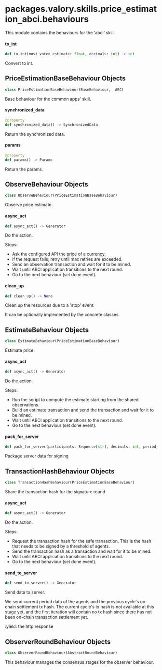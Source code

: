 <a id="packages.valory.skills.price_estimation_abci.behaviours"></a>

# packages.valory.skills.price`_`estimation`_`abci.behaviours

This module contains the behaviours for the 'abci' skill.

<a id="packages.valory.skills.price_estimation_abci.behaviours.to_int"></a>

#### to`_`int

```python
def to_int(most_voted_estimate: float, decimals: int) -> int
```

Convert to int.

<a id="packages.valory.skills.price_estimation_abci.behaviours.PriceEstimationBaseBehaviour"></a>

## PriceEstimationBaseBehaviour Objects

```python
class PriceEstimationBaseBehaviour(BaseBehaviour,  ABC)
```

Base behaviour for the common apps' skill.

<a id="packages.valory.skills.price_estimation_abci.behaviours.PriceEstimationBaseBehaviour.synchronized_data"></a>

#### synchronized`_`data

```python
@property
def synchronized_data() -> SynchronizedData
```

Return the synchronized data.

<a id="packages.valory.skills.price_estimation_abci.behaviours.PriceEstimationBaseBehaviour.params"></a>

#### params

```python
@property
def params() -> Params
```

Return the params.

<a id="packages.valory.skills.price_estimation_abci.behaviours.ObserveBehaviour"></a>

## ObserveBehaviour Objects

```python
class ObserveBehaviour(PriceEstimationBaseBehaviour)
```

Observe price estimate.

<a id="packages.valory.skills.price_estimation_abci.behaviours.ObserveBehaviour.async_act"></a>

#### async`_`act

```python
def async_act() -> Generator
```

Do the action.

Steps:
- Ask the configured API the price of a currency.
- If the request fails, retry until max retries are exceeded.
- Send an observation transaction and wait for it to be mined.
- Wait until ABCI application transitions to the next round.
- Go to the next behaviour (set done event).

<a id="packages.valory.skills.price_estimation_abci.behaviours.ObserveBehaviour.clean_up"></a>

#### clean`_`up

```python
def clean_up() -> None
```

Clean up the resources due to a 'stop' event.

It can be optionally implemented by the concrete classes.

<a id="packages.valory.skills.price_estimation_abci.behaviours.EstimateBehaviour"></a>

## EstimateBehaviour Objects

```python
class EstimateBehaviour(PriceEstimationBaseBehaviour)
```

Estimate price.

<a id="packages.valory.skills.price_estimation_abci.behaviours.EstimateBehaviour.async_act"></a>

#### async`_`act

```python
def async_act() -> Generator
```

Do the action.

Steps:
- Run the script to compute the estimate starting from the shared observations.
- Build an estimate transaction and send the transaction and wait for it to be mined.
- Wait until ABCI application transitions to the next round.
- Go to the next behaviour (set done event).

<a id="packages.valory.skills.price_estimation_abci.behaviours.pack_for_server"></a>

#### pack`_`for`_`server

```python
def pack_for_server(participants: Sequence[str], decimals: int, period_count: int, estimate: float, observations: Dict[str, float], data_source: str, unit: str, **_: Dict[str, str], ,) -> bytes
```

Package server data for signing

<a id="packages.valory.skills.price_estimation_abci.behaviours.TransactionHashBehaviour"></a>

## TransactionHashBehaviour Objects

```python
class TransactionHashBehaviour(PriceEstimationBaseBehaviour)
```

Share the transaction hash for the signature round.

<a id="packages.valory.skills.price_estimation_abci.behaviours.TransactionHashBehaviour.async_act"></a>

#### async`_`act

```python
def async_act() -> Generator
```

Do the action.

Steps:
- Request the transaction hash for the safe transaction. This is the
  hash that needs to be signed by a threshold of agents.
- Send the transaction hash as a transaction and wait for it to be mined.
- Wait until ABCI application transitions to the next round.
- Go to the next behaviour (set done event).

<a id="packages.valory.skills.price_estimation_abci.behaviours.TransactionHashBehaviour.send_to_server"></a>

#### send`_`to`_`server

```python
def send_to_server() -> Generator
```

Send data to server.

We send current period data of the agents and the previous
cycle's on-chain settlement tx hash. The current cycle's tx hash
is not available at this stage yet, and the first iteration will
contain no tx hash since there has not been on-chain transaction
settlement yet.

:yield: the http response

<a id="packages.valory.skills.price_estimation_abci.behaviours.ObserverRoundBehaviour"></a>

## ObserverRoundBehaviour Objects

```python
class ObserverRoundBehaviour(AbstractRoundBehaviour)
```

This behaviour manages the consensus stages for the observer behaviour.

